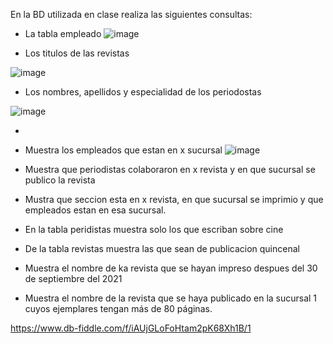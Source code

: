 En la BD utilizada en clase realiza las siguientes consultas:

* La tabla empleado
![image](https://user-images.githubusercontent.com/101481181/172027721-a7759734-78d5-4b41-afc7-f1230b513144.png)

* Los titulos de las revistas

![image](https://user-images.githubusercontent.com/101481181/172027907-40fad7fa-b01b-4a4d-adbe-98c12c578635.png)

* Los nombres, apellidos y especialidad de los periodostas

![image](https://user-images.githubusercontent.com/101481181/172027953-0732802d-f147-42f3-b350-b20c45201465.png)

* 
* Muestra los empleados que estan en x sucursal
![image](https://user-images.githubusercontent.com/101481181/172028549-f437a19c-0832-4506-b78e-e1013093d38e.png)


* Muestra que periodistas colaboraron en x revista y en que sucursal se publico la revista


* Mustra que seccion esta en x revista, en que sucursal se imprimio y que empleados estan en esa sucursal.
* En la tabla peridistas muestra solo los que escriban sobre cine
* De la tabla revistas muestra las que sean de publicacion quincenal
* Muestra el nombre de ka revista que se hayan impreso despues del 30 de septiembre del 2021
* Muestra el nombre de la revista que se haya publicado en la sucursal 1 cuyos ejemplares tengan más de 80 páginas.

https://www.db-fiddle.com/f/iAUjGLoFoHtam2pK68Xh1B/1

